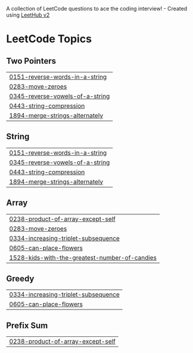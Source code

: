 A collection of LeetCode questions to ace the coding interview! - Created using [LeetHub v2](https://github.com/arunbhardwaj/LeetHub-2.0)
<!---LeetCode Topics Start-->
# LeetCode Topics
## Two Pointers
|  |
| ------- |
| [0151-reverse-words-in-a-string](https://github.com/PhanHoangf/leet-code/tree/master/0151-reverse-words-in-a-string) |
| [0283-move-zeroes](https://github.com/PhanHoangf/leet-code/tree/master/0283-move-zeroes) |
| [0345-reverse-vowels-of-a-string](https://github.com/PhanHoangf/leet-code/tree/master/0345-reverse-vowels-of-a-string) |
| [0443-string-compression](https://github.com/PhanHoangf/leet-code/tree/master/0443-string-compression) |
| [1894-merge-strings-alternately](https://github.com/PhanHoangf/leet-code/tree/master/1894-merge-strings-alternately) |
## String
|  |
| ------- |
| [0151-reverse-words-in-a-string](https://github.com/PhanHoangf/leet-code/tree/master/0151-reverse-words-in-a-string) |
| [0345-reverse-vowels-of-a-string](https://github.com/PhanHoangf/leet-code/tree/master/0345-reverse-vowels-of-a-string) |
| [0443-string-compression](https://github.com/PhanHoangf/leet-code/tree/master/0443-string-compression) |
| [1894-merge-strings-alternately](https://github.com/PhanHoangf/leet-code/tree/master/1894-merge-strings-alternately) |
## Array
|  |
| ------- |
| [0238-product-of-array-except-self](https://github.com/PhanHoangf/leet-code/tree/master/0238-product-of-array-except-self) |
| [0283-move-zeroes](https://github.com/PhanHoangf/leet-code/tree/master/0283-move-zeroes) |
| [0334-increasing-triplet-subsequence](https://github.com/PhanHoangf/leet-code/tree/master/0334-increasing-triplet-subsequence) |
| [0605-can-place-flowers](https://github.com/PhanHoangf/leet-code/tree/master/0605-can-place-flowers) |
| [1528-kids-with-the-greatest-number-of-candies](https://github.com/PhanHoangf/leet-code/tree/master/1528-kids-with-the-greatest-number-of-candies) |
## Greedy
|  |
| ------- |
| [0334-increasing-triplet-subsequence](https://github.com/PhanHoangf/leet-code/tree/master/0334-increasing-triplet-subsequence) |
| [0605-can-place-flowers](https://github.com/PhanHoangf/leet-code/tree/master/0605-can-place-flowers) |
## Prefix Sum
|  |
| ------- |
| [0238-product-of-array-except-self](https://github.com/PhanHoangf/leet-code/tree/master/0238-product-of-array-except-self) |
<!---LeetCode Topics End-->